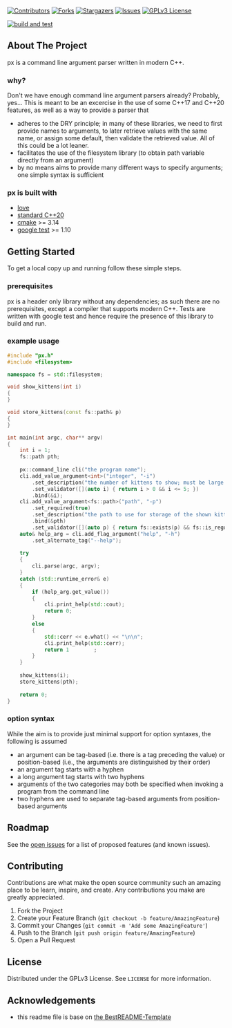 <!-- PROJECT SHIELDS -->
<!--
*** I'm using markdown "reference style" links for readability.
*** Reference links are enclosed in brackets [ ] instead of parentheses ( ).
*** See the bottom of this document for the declaration of the reference variables
*** for contributors-url, forks-url, etc. This is an optional, concise syntax you may use.
*** https://www.markdownguide.org/basic-syntax/#reference-style-links
-->
[![Contributors][contributors-shield]][contributors-url]
[![Forks][forks-shield]][forks-url]
[![Stargazers][stars-shield]][stars-url]
[![Issues][issues-shield]][issues-url]
[![GPLv3 License][license-shield]][license-url]

[![build and test](https://github.com/sjrdc/px/actions/workflows/cmake.yml/badge.svg)](https://github.com/sjrdc/px/actions/workflows/cmake.yml)

<!-- ABOUT THE PROJECT -->
## About The Project

px is a command line argument parser written in modern C++.
### why?
Don't we have enough command line argument parsers already? Probably, yes...
This is meant to be an excercise in the use of some C++17 and C++20 features, as well as a way to provide a parser that
- adheres to the DRY principle; in many of these libraries, we need to first provide names to arguments, to later retrieve values with the same name, or assign some default, then validate the retrieved value. All of this could be a lot leaner.
- facilitates the use of the filesystem library (to obtain path variable directly from an argument)
- by no means aims to provide many different ways to specify arguments; one simple syntax is sufficient

### px is built with

* [love](https://www.youtube.com/watch?v=f_HmF84G7ZY)
* [standard C++20](https://isocpp.org)
* [cmake](https://cmake.org) >= 3.14
* [google test](https://github.com/google/googletest) >= 1.10

<!-- GETTING STARTED -->
## Getting Started

To get a local copy up and running follow these simple steps.

### prerequisites
px is a header only library without any dependencies; as such there are no prerequisites, except a compiler that supports modern C++.
Tests are written with google test and hence require the presence of this library to build and run.

<!-- USAGE EXAMPLES -->
### example usage
```c++
#include "px.h"
#include <filesystem>

namespace fs = std::filesystem;

void show_kittens(int i)
{
}

void store_kittens(const fs::path& p)
{
}

int main(int argc, char** argv)
{
    int i = 1;
    fs::path pth;
    
    px::command_line cli("the program name");
    cli.add_value_argument<int>("integer", "-i")
	   	.set_description("the number of kittens to show; must be large than 0 and 5 at most")
		.set_validator([](auto i) { return i > 0 && i <= 5; })
		.bind(&i);
	cli.add_value_argument<fs::path>("path", "-p")
		.set_required(true)
		.set_description("the path to use for storage of the shown kittens (must be an existing file)")
		.bind(&pth)
		.set_validator([](auto p) { return fs::exists(p) && fs::is_regular_file(p); });
    auto& help_arg = cli.add_flag_argument("help", "-h")
		.set_alternate_tag("--help");
    
    try
    {
		cli.parse(argc, argv);
    }
    catch (std::runtime_error& e)
    {
		if (help_arg.get_value())
		{
			cli.print_help(std::cout);
			return 0;
		}
		else
		{
			std::cerr << e.what() << "\n\n";
			cli.print_help(std::cerr);
			return 1  	    ;        
		}
    }
    
    show_kittens(i);
    store_kittens(pth);
    
    return 0;
}
```
### option syntax
While the aim is to provide just minimal support for option syntaxes, the following is assumed
- an argument can be tag-based (i.e. there is a tag preceding the value) or position-based (i.e., the arguments are distinguished by their order)
- an argument tag starts with a hyphen
- a long argument tag starts with two hyphens
- arguments of the two categories may both be specified when invoking a program from the command line
- two hyphens are used to separate tag-based arguments from position-based arguments 
<!-- ROADMAP -->
## Roadmap

See the [open issues](https://github.com/sjrdc/px/issues) for a list of proposed features (and known issues).

<!-- CONTRIBUTING -->
## Contributing

Contributions are what make the open source community such an amazing place to be learn, inspire, and create. Any contributions you make are greatly appreciated.

1. Fork the Project
2. Create your Feature Branch (`git checkout -b feature/AmazingFeature`)
3. Commit your Changes (`git commit -m 'Add some AmazingFeature'`)
4. Push to the Branch (`git push origin feature/AmazingFeature`)
5. Open a Pull Request

<!-- LICENSE -->
## License

Distributed under the GPLv3 License. See `LICENSE` for more information.

<!-- ACKNOWLEDGEMENTS -->
## Acknowledgements

* this readme file is base on [the BestREADME-Template](https://github.com/othneildrew/Best-README-Template)


<!-- MARKDOWN LINKS & IMAGES -->
<!-- https://www.markdownguide.org/basic-syntax/#reference-style-links -->
[contributors-shield]: https://img.shields.io/github/contributors/sjrdc/px.svg?style=flat-square
[contributors-url]: https://github.com/sjrdc/px/graphs/contributors
[forks-shield]: https://img.shields.io/github/forks/sjrdc/px.svg?style=flat-square
[forks-url]: https://github.com/sjrdc/px/network/members
[stars-shield]: https://img.shields.io/github/stars/sjrdc/px.svg?style=flat-square
[stars-url]: https://github.com/sjrdc/px/stargazers
[issues-shield]: https://img.shields.io/github/issues/sjrdc/px.svg?style=flat-square
[issues-url]: https://github.com/sjrdc/px/issues
[license-shield]: https://img.shields.io/github/license/sjrdc/px.svg?style=flat-square
[license-url]: https://github.com/sjrdc/px/blob/main/LICENSE
